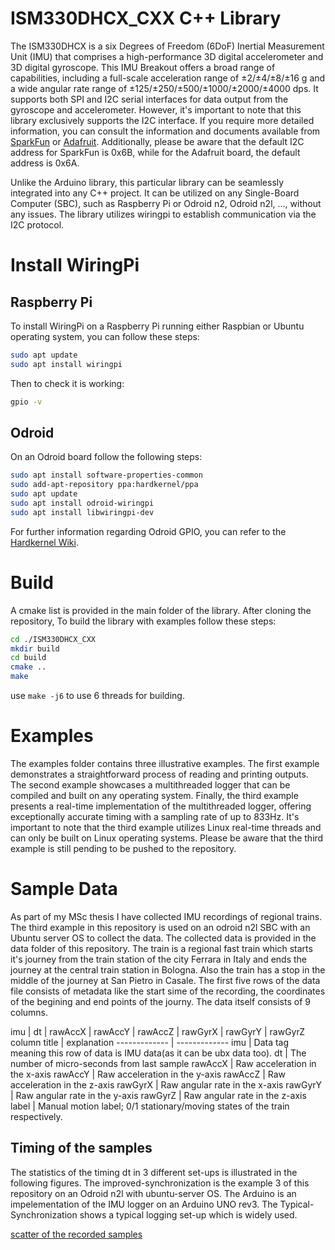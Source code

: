 # ISM330DHCX_CXX C++ Library

The ISM330DHCX is a six Degrees of Freedom (6DoF) Inertial Measurement Unit (IMU) that comprises a high-performance 3D digital accelerometer and 3D digital gyroscope. This IMU Breakout offers a broad range of capabilities, including a full-scale acceleration range of ±2/±4/±8/±16 g and a wide angular rate range of ±125/±250/±500/±1000/±2000/±4000 dps. It supports both SPI and I2C serial interfaces for data output from the gyroscope and accelerometer. However, it's important to note that this library exclusively supports the I2C interface.  If you require more detailed information, you can consult the information and documents available from [SparkFun](https://www.sparkfun.com/products/20176) or [Adafruit](https://www.adafruit.com/product/4502). Additionally, please be aware that the default I2C address for SparkFun is 0x6B, while for the Adafruit board, the default address is 0x6A.

Unlike the Arduino library, this particular library can be seamlessly integrated into any C++ project. It can be utilized on any Single-Board Computer (SBC), such as Raspberry Pi or Odroid n2, Odroid n2l, ..., without any issues. The library utilizes wiringpi to establish communication via the I2C protocol.

# Install WiringPi
## Raspberry Pi
To install WiringPi on a Raspberry Pi running either Raspbian or Ubuntu operating system, you can follow these steps:

```bash
sudo apt update
sudo apt install wiringpi
```
Then to check it is working:

```bash
gpio -v
```
## Odroid
On an Odroid board follow the following steps:

```bash
sudo apt install software-properties-common
sudo add-apt-repository ppa:hardkernel/ppa
sudo apt update
sudo apt install odroid-wiringpi
sudo apt install libwiringpi-dev
```
For further information regarding Odroid GPIO, you can refer to the [Hardkernel Wiki](https://wiki.odroid.com/start).
# Build 
A cmake list is provided in the main folder of the library. After cloning the repository, To build the library with examples follow these steps:
```bash
cd ./ISM330DHCX_CXX
mkdir build
cd build
cmake ..
make
```
use `make -j6` to use 6 threads for building. 

# Examples

The examples folder contains three illustrative examples. The first example demonstrates a straightforward process of reading and printing outputs. The second example showcases a multithreaded logger that can be compiled and built on any operating system. Finally, the third example presents a real-time implementation of the multithreaded logger, offering exceptionally accurate timing with a sampling rate of up to 833Hz. It's important to note that the third example utilizes Linux real-time threads and can only be built on Linux operating systems. Please be aware that the third example is still pending to be pushed to the repository.

# Sample Data

As part of my MSc thesis I have collected IMU recordings of regional trains. The third example in this repository is used on an odroid n2l SBC with an Ubuntu server OS to collect the data. The collected data is provided in the data folder of this repository. The train is a regional fast train which starts it's journey from the train station of the city Ferrara in Italy and ends the journey at the central train station in Bologna. Also the train has a stop in the middle of the journey at San Pietro in Casale. The first five rows of the data file consists of metadata like the start sime of the recording, the coordinates of the begining and end points of the journy. The data itself consists of 9 columns. 

imu | dt | rawAccX | rawAccY | rawAccZ | rawGyrX | rawGyrY | rawGyrZ
column title | explanation
------------- | -------------
imu  | Data tag meaning this row of data is IMU data(as it can be ubx data too).
dt  | The number of micro-seconds from last sample
rawAccX | Raw acceleration in the x-axis
rawAccY | Raw acceleration in the y-axis
rawAccZ | Raw acceleration in the z-axis
rawGyrX | Raw angular rate in the x-axis
rawGyrY | Raw angular rate in the y-axis
rawGyrZ | Raw angular rate in the z-axis
label | Manual motion label; 0/1 stationary/moving states of the train respectively.
## Timing of the samples

The statistics of the timing dt in 3 different set-ups is illustrated in the following figures. The improved-synchronization is the example 3 of this repository on an Odroid n2l with ubuntu-server OS. The Arduino is an impelementation of the IMU logger on an Arduino UNO rev3. The Typical-Synchronization shows a typical logging set-up which is widely used.

[scatter of the recorded samples]()



